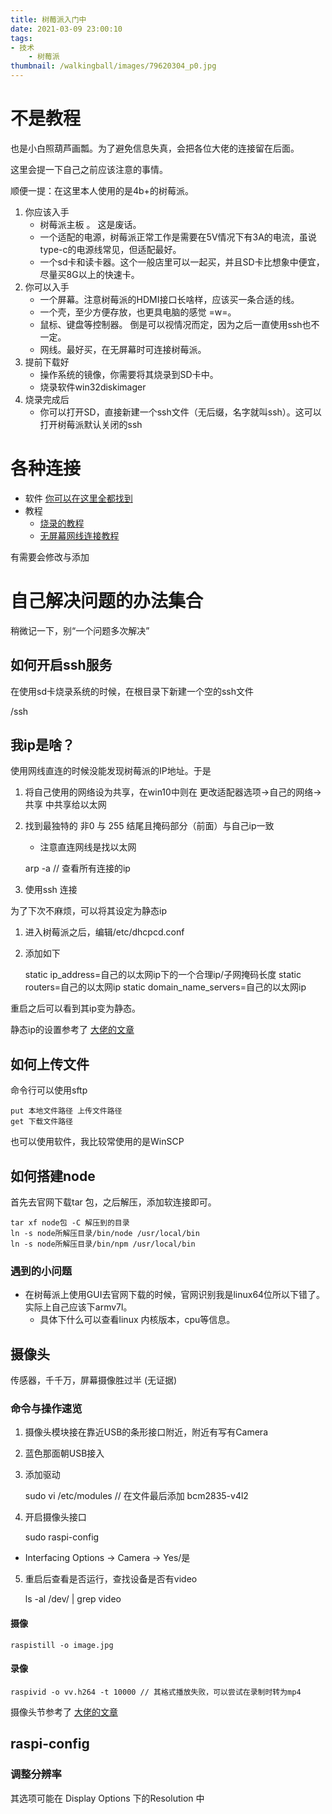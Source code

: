 ```yaml
---
title: 树莓派入门中
date: 2021-03-09 23:00:10
tags:
- 技术
    - 树莓派
thumbnail: /walkingball/images/79620304_p0.jpg
---
```

# 不是教程
也是小白照葫芦画瓢。为了避免信息失真，会把各位大佬的连接留在后面。

这里会提一下自己之前应该注意的事情。

顺便一提：在这里本人使用的是4b+的树莓派。

1. 你应该入手
    - 树莓派主板 。 这是废话。
    - 一个适配的电源，树莓派正常工作是需要在5V情况下有3A的电流，虽说type-c的电源线常见，但适配最好。
    - 一个sd卡和读卡器。这个一般店里可以一起买，并且SD卡比想象中便宜，尽量买8G以上的快速卡。
2. 你可以入手
    - 一个屏幕。注意树莓派的HDMI接口长啥样，应该买一条合适的线。
    - 一个壳，至少方便存放，也更具电脑的感觉 =w=。
    - 鼠标、键盘等控制器。 倒是可以视情况而定，因为之后一直使用ssh也不一定。
    - 网线。最好买，在无屏幕时可连接树莓派。
3. 提前下载好
    - 操作系统的镜像，你需要将其烧录到SD卡中。
    - 烧录软件win32diskimager
4. 烧录完成后
    - 你可以打开SD，直接新建一个ssh文件（无后缀，名字就叫ssh）。这可以打开树莓派默认关闭的ssh

# 各种连接 
- 软件 [你可以在这里全都找到](https://shumeipai.nxez.com/download)
- 教程
    + [烧录的教程](https://shumeipai.nxez.com/2013/09/07/raspberry-pi-under-windows-system-installation-to-sd-card.html)
    + [无屏幕网线连接教程](https://blog.csdn.net/NIeson2012/article/details/99714255)

有需要会修改与添加

# 自己解决问题的办法集合
稍微记一下，别“一个问题多次解决”

## 如何开启ssh服务
在使用sd卡烧录系统的时候，在根目录下新建一个空的ssh文件

/ssh

## 我ip是啥？
使用网线直连的时候没能发现树莓派的IP地址。于是
1. 将自己使用的网络设为共享，在win10中则在 更改适配器选项->自己的网络->共享 中共享给以太网
2. 找到最独特的 非0 与 255 结尾且掩码部分（前面）与自己ip一致
    - 注意直连网线是找以太网

    arp -a // 查看所有连接的ip

3. 使用ssh 连接

为了下次不麻烦，可以将其设定为静态ip
1. 进入树莓派之后，编辑/etc/dhcpcd.conf
2. 添加如下

    static ip_address=自己的以太网ip下的一个合理ip/子网掩码长度
    static routers=自己的以太网ip
    static domain_name_servers=自己的以太网ip

重启之后可以看到其ip变为静态。

静态ip的设置参考了 [大佬的文章](https://blog.csdn.net/wongnoubo/article/details/88833317)

## 如何上传文件
命令行可以使用sftp

    put 本地文件路径 上传文件路径
    get 下载文件路径

也可以使用软件，我比较常使用的是WinSCP

## 如何搭建node
首先去官网下载tar 包，之后解压，添加软连接即可。

    tar xf node包 -C 解压到的目录
    ln -s node所解压目录/bin/node /usr/local/bin
    ln -s node所解压目录/bin/npm /usr/local/bin

### 遇到的小问题
- 在树莓派上使用GUI去官网下载的时候，官网识别我是linux64位所以下错了。实际上自己应该下armv7l。
    + 具体下什么可以查看linux 内核版本，cpu等信息。

## 摄像头
传感器，千千万，屏幕摄像胜过半 (无证据)

### 命令与操作速览
1. 摄像头模块接在靠近USB的条形接口附近，附近有写有Camera
2. 蓝色那面朝USB接入
3. 添加驱动

    sudo vi /etc/modules
    // 在文件最后添加
    bcm2835-v4l2

4. 开启摄像头接口

    sudo raspi-config

- Interfacing Options -> Camera -> Yes/是

5. 重启后查看是否运行，查找设备是否有video

    ls -al /dev/ | grep video

#### 摄像

    raspistill -o image.jpg

#### 录像

    raspivid -o vv.h264 -t 10000 // 其格式播放失败，可以尝试在录制时转为mp4

摄像头节参考了 [大佬的文章](https://www.jianshu.com/p/b16edb322508)

## raspi-config

### 调整分辨率
其选项可能在 Display Options 下的Resolution 中